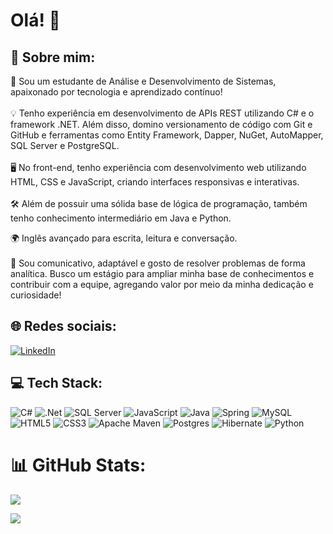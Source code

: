 # Olá! 👋


## 💫 Sobre mim: <br>
🚀 Sou um estudante de Análise e Desenvolvimento de Sistemas, apaixonado por tecnologia e aprendizado contínuo!<br><br>💡 Tenho experiência em desenvolvimento de APIs REST utilizando C# e o framework .NET. Além disso, domino versionamento de código com Git e GitHub e ferramentas como Entity Framework, Dapper, NuGet, AutoMapper, SQL Server e PostgreSQL.<br>
<br>🖥️ No front-end, tenho experiência com desenvolvimento web utilizando HTML, CSS e JavaScript, criando interfaces responsivas e interativas. <br><br>🛠️ Além de possuir uma sólida base de lógica de programação, também tenho conhecimento intermediário em Java e Python.

🌍 Inglês avançado para escrita, leitura e conversação.<br><br>🧩 Sou comunicativo, adaptável e gosto de resolver problemas de forma analítica. Busco um estágio para ampliar minha base de conhecimentos e contribuir com a equipe, agregando valor por meio da minha dedicação e curiosidade!

## 🌐 Redes sociais:
[![LinkedIn](https://img.shields.io/badge/LinkedIn-%230077B5.svg?logo=linkedin&logoColor=white)](https://linkedin.com/in/luan-bossardi-1b2951220/) 

## 💻 Tech Stack:
![C#](https://img.shields.io/badge/c%23-%23239120.svg?style=for-the-badge&logo=csharp&logoColor=white) ![.Net](https://img.shields.io/badge/.NET-5C2D91?style=for-the-badge&logo=.net&logoColor=white) ![SQL Server](https://img.shields.io/badge/SQL%20Server-%23CC2927.svg?style=for-the-badge&logo=microsoftsqlserver&logoColor=white) ![JavaScript](https://img.shields.io/badge/javascript-%23323330.svg?style=for-the-badge&logo=javascript&logoColor=%23F7DF1E)  ![Java](https://img.shields.io/badge/java-%23ED8B00.svg?style=for-the-badge&logo=openjdk&logoColor=white) ![Spring](https://img.shields.io/badge/spring-%236DB33F.svg?style=for-the-badge&logo=spring&logoColor=white) ![MySQL](https://img.shields.io/badge/mysql-4479A1.svg?style=for-the-badge&logo=mysql&logoColor=white) ![HTML5](https://img.shields.io/badge/html5-%23E34F26.svg?style=for-the-badge&logo=html5&logoColor=white) ![CSS3](https://img.shields.io/badge/css3-%231572B6.svg?style=for-the-badge&logo=css3&logoColor=white) ![Apache Maven](https://img.shields.io/badge/Apache%20Maven-C71A36?style=for-the-badge&logo=Apache%20Maven&logoColor=white) ![Postgres](https://img.shields.io/badge/postgres-%23316192.svg?style=for-the-badge&logo=postgresql&logoColor=white) ![Hibernate](https://img.shields.io/badge/Hibernate-59666C?style=for-the-badge&logo=Hibernate&logoColor=white) ![Python](https://img.shields.io/badge/python-3670A0?style=for-the-badge&logo=python&logoColor=ffdd54)

# 📊 GitHub Stats:
![](https://github-readme-stats.vercel.app/api/top-langs/?username=conky4441&theme=dark&hide_border=false&include_all_commits=false&count_private=false&layout=compact)


![](https://quotes-github-readme.vercel.app/api?type=horizontal&theme=radical)
